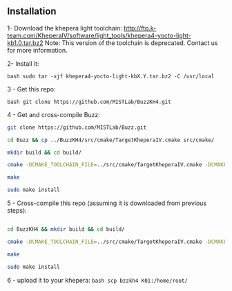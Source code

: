 ## Installation

1- Download the khepera light toolchain: http://ftp.k-team.com/KheperaIV/software/light_tools/khepera4-yocto-light-kb1.0.tar.bz2
   Note: This version of the toolchain is deprecated. Contact us for more information.

2- Install it: 

`bash sudo tar -xjf khepera4-yocto-light-kbX.Y.tar.bz2 -C /usr/local`

3 - Get this repo:

`bash git clone https://github.com/MISTLab/BuzzKH4.git`

4 - Get and cross-compile Buzz: 

```bash 
git clone https://github.com/MISTLab/Buzz.git

cd Buzz && cp ../BuzzKH4/src/cmake/TargetKheperaIV.cmake src/cmake/

mkdir build && cd build/

cmake -DCMAKE_TOOLCHAIN_FILE=../src/cmake/TargetKheperaIV.cmake -DCMAKE_MAKE_PROGRAM=make -DCMAKE_DISABLE_FIND_PACKAGE_ARGoS=TRUE ../src/

make

sudo make install
```

5 - Cross-compile this repo (assuming it is downloaded from previous steps):

```bash

cd BuzzKH4 && mkdir build && cd build/

cmake -DCMAKE_TOOLCHAIN_FILE=../src/cmake/TargetKheperaIV.cmake -DCMAKE_MAKE_PROGRAM=make ../src/

make

sudo make install
```

6 - upload it to your khepera: `bash scp bzzkh4 K01:/home/root/`
